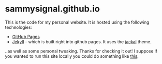 # sammysignal.github.io
This is the code for my personal website. It is hosted using the following technologies:

 - [GitHub Pages](https://pages.github.com/)
 - [Jekyll](https://github.com/jekyll/jekyll) - which is built right into github pages. It uses the [jackal](https://github.com/clenemt/jackal) theme.

..as well as some personal tweaking. Thanks for checking it out! I suppose if you wanted to run this site locally you could do something like [this](https://help.github.com/articles/setting-up-your-github-pages-site-locally-with-jekyll/).
